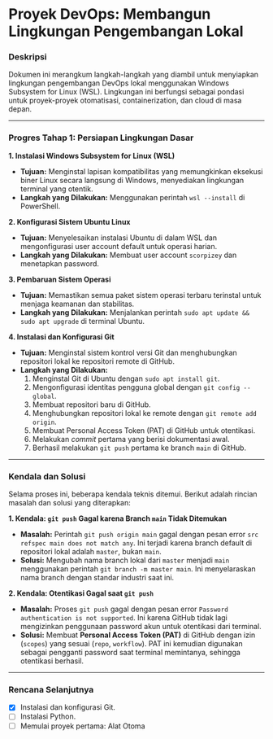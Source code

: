 # Proyek DevOps: Membangun Lingkungan Pengembangan Lokal

### Deskripsi
Dokumen ini merangkum langkah-langkah yang diambil untuk menyiapkan lingkungan pengembangan DevOps lokal menggunakan Windows Subsystem for Linux (WSL). Lingkungan ini berfungsi sebagai pondasi untuk proyek-proyek otomatisasi, containerization, dan cloud di masa depan.

---

### Progres Tahap 1: Persiapan Lingkungan Dasar

**1. Instalasi Windows Subsystem for Linux (WSL)**
* **Tujuan:** Menginstal lapisan kompatibilitas yang memungkinkan eksekusi biner Linux secara langsung di Windows, menyediakan lingkungan terminal yang otentik.
* **Langkah yang Dilakukan:** Menggunakan perintah `wsl --install` di PowerShell.

**2. Konfigurasi Sistem Ubuntu Linux**
* **Tujuan:** Menyelesaikan instalasi Ubuntu di dalam WSL dan mengonfigurasi user account default untuk operasi harian.
* **Langkah yang Dilakukan:** Membuat user account `scorpizey` dan menetapkan password.

**3. Pembaruan Sistem Operasi**
* **Tujuan:** Memastikan semua paket sistem operasi terbaru terinstal untuk menjaga keamanan dan stabilitas.
* **Langkah yang Dilakukan:** Menjalankan perintah `sudo apt update && sudo apt upgrade` di terminal Ubuntu.

**4. Instalasi dan Konfigurasi Git**
* **Tujuan:** Menginstal sistem kontrol versi Git dan menghubungkan repositori lokal ke repositori remote di GitHub.
* **Langkah yang Dilakukan:**
    1.  Menginstal Git di Ubuntu dengan `sudo apt install git`.
    2.  Mengonfigurasi identitas pengguna global dengan `git config --global`.
    3.  Membuat repositori baru di GitHub.
    4.  Menghubungkan repositori lokal ke remote dengan `git remote add origin`.
    5.  Membuat Personal Access Token (PAT) di GitHub untuk otentikasi.
    6.  Melakukan _commit_ pertama yang berisi dokumentasi awal.
    7.  Berhasil melakukan `git push` pertama ke branch `main` di GitHub.

---

### Kendala dan Solusi

Selama proses ini, beberapa kendala teknis ditemui. Berikut adalah rincian masalah dan solusi yang diterapkan:

**1. Kendala: `git push` Gagal karena Branch `main` Tidak Ditemukan**
* **Masalah:** Perintah `git push origin main` gagal dengan pesan error `src refspec main does not match any`. Ini terjadi karena branch default di repositori lokal adalah `master`, bukan `main`.
* **Solusi:** Mengubah nama branch lokal dari `master` menjadi `main` menggunakan perintah `git branch -m master main`. Ini menyelaraskan nama branch dengan standar industri saat ini.

**2. Kendala: Otentikasi Gagal saat `git push`**
* **Masalah:** Proses `git push` gagal dengan pesan error `Password authentication is not supported`. Ini karena GitHub tidak lagi mengizinkan penggunaan password akun untuk otentikasi dari terminal.
* **Solusi:** Membuat **Personal Access Token (PAT)** di GitHub dengan izin (`scopes`) yang sesuai (`repo`, `workflow`). PAT ini kemudian digunakan sebagai pengganti password saat terminal memintanya, sehingga otentikasi berhasil.

---

### Rencana Selanjutnya

-   [x] Instalasi dan konfigurasi Git.
-   [ ] Instalasi Python.
-   [ ] Memulai proyek pertama: Alat Otoma